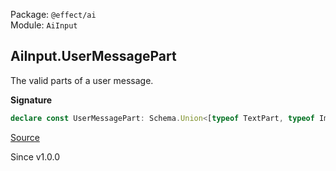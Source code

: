 Package: `@effect/ai`<br />
Module: `AiInput`<br />

## AiInput.UserMessagePart

The valid parts of a user message.

**Signature**

```ts
declare const UserMessagePart: Schema.Union<[typeof TextPart, typeof ImagePart, typeof ImageUrlPart, typeof FilePart, typeof FileUrlPart]>
```

[Source](https://github.com/Effect-TS/effect/tree/main/packages/ai/ai/src/AiInput.ts#L401)

Since v1.0.0